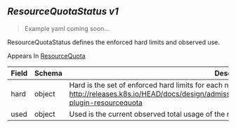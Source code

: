 ## *ResourceQuotaStatus v1*

> Example yaml coming soon...



ResourceQuotaStatus defines the enforced hard limits and observed use.

<aside class="notice">
Appears In  <a href="#resourcequota-v1">ResourceQuota</a> </aside>

Field        | Schema     | Description
------------ | ---------- | -----------
hard | object | Hard is the set of enforced hard limits for each named resource. More info: http://releases.k8s.io/HEAD/docs/design/admission_control_resource_quota.md#admissioncontrol-plugin-resourcequota
used | object | Used is the current observed total usage of the resource in the namespace.

